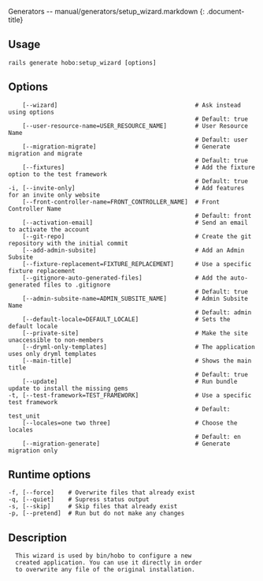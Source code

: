 Generators -- manual/generators/setup\_wizard.markdown
{: .document-title}


## Usage

    

    rails generate hobo:setup_wizard [options]


## Options

    

        [--wizard]                                       # Ask instead using options
                                                         # Default: true
        [--user-resource-name=USER_RESOURCE_NAME]        # User Resource Name
                                                         # Default: user
        [--migration-migrate]                            # Generate migration and migrate
                                                         # Default: true
        [--fixtures]                                     # Add the fixture option to the test framework
                                                         # Default: true
    -i, [--invite-only]                                  # Add features for an invite only website
        [--front-controller-name=FRONT_CONTROLLER_NAME]  # Front Controller Name
                                                         # Default: front
        [--activation-email]                             # Send an email to activate the account
        [--git-repo]                                     # Create the git repository with the initial commit
        [--add-admin-subsite]                            # Add an Admin Subsite
        [--fixture-replacement=FIXTURE_REPLACEMENT]      # Use a specific fixture replacement
        [--gitignore-auto-generated-files]               # Add the auto-generated files to .gitignore
                                                         # Default: true
        [--admin-subsite-name=ADMIN_SUBSITE_NAME]        # Admin Subsite Name
                                                         # Default: admin
        [--default-locale=DEFAULT_LOCALE]                # Sets the default locale
        [--private-site]                                 # Make the site unaccessible to non-members
        [--dryml-only-templates]                         # The application uses only dryml templates
        [--main-title]                                   # Shows the main title
                                                         # Default: true
        [--update]                                       # Run bundle update to install the missing gems
    -t, [--test-framework=TEST_FRAMEWORK]                # Use a specific test framework
                                                         # Default: test_unit
        [--locales=one two three]                        # Choose the locales
                                                         # Default: en
        [--migration-generate]                           # Generate migration only


## Runtime options

    

    -f, [--force]    # Overwrite files that already exist
    -q, [--quiet]    # Supress status output
    -s, [--skip]     # Skip files that already exist
    -p, [--pretend]  # Run but do not make any changes


## Description

    

      This wizard is used by bin/hobo to configure a new
      created application. You can use it directly in order
      to overwrite any file of the original installation.
